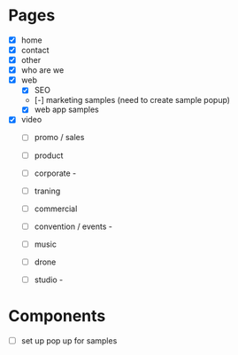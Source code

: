 # Pages
- [x] home
- [x] contact
- [x] other
- [x] who are we
- [x] web
  - [x] SEO
  - [-] marketing samples (need to create sample popup)
  - [x] web app samples
- [x] video
  - [ ] promo / sales
  - [ ] product
  - [ ] corporate -
  - [ ] traning
  - [ ] commercial
  - [ ] convention / events -
  - [ ] music
  - [ ] drone
  - [ ] studio -




# Components
- [ ] set up pop up for samples
